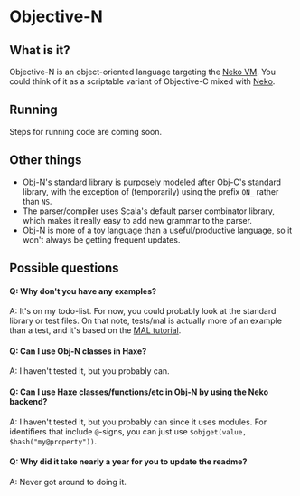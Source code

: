 # Objective-N

## What is it?

Objective-N is an object-oriented language targeting the [Neko VM](https://nekovm.org/). You could think of it as a scriptable variant of Objective-C mixed with [Neko](https://nekovm.org/specs/syntax/).


## Running

Steps for running code are coming soon.


## Other things

- Obj-N's standard library is purposely modeled after Obj-C's standard library, with the exception of (temporarily) using the prefix `ON_` rather than `NS`.
- The parser/compiler uses Scala's default parser combinator library, which makes it really easy to add new grammar to the parser.
- Obj-N is more of a toy language than a useful/productive language, so it won't always be getting frequent updates.


## Possible questions

#### Q: Why don't you have any examples?
A: It's on my todo-list. For now, you could probably look at the standard library or test files. On that note, tests/mal is actually more of an example than a test, and it's based on the [MAL tutorial](https://github.com/kanaka/mal/).

#### Q: Can I use Obj-N classes in Haxe?
A: I haven't tested it, but you probably can.

#### Q: Can I use Haxe classes/functions/etc in Obj-N by using the Neko backend?
A: I haven't tested it, but you probably can since it uses modules. For identifiers that include `@`-signs, you can just use `$objget(value, $hash("my@property"))`.

#### Q: Why did it take nearly a year for you to update the readme?
A: Never got around to doing it.